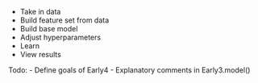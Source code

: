 - Take in data
- Build feature set from data
- Build base model
- Adjust hyperparameters
- Learn
- View results

Todo:
    - Define goals of Early4
    - Explanatory comments in Early3.model()